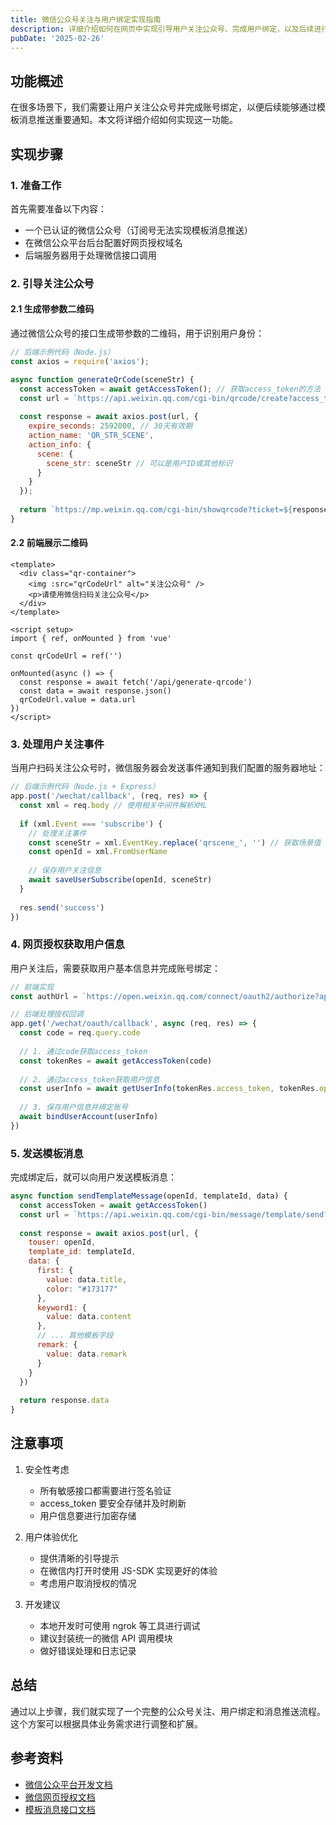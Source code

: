 ```yaml
---
title: 微信公众号关注与用户绑定实现指南
description: 详细介绍如何在网页中实现引导用户关注公众号、完成用户绑定，以及后续进行模板消息推送的完整解决方案。
pubDate: '2025-02-26'
---
```


## 功能概述

在很多场景下，我们需要让用户关注公众号并完成账号绑定，以便后续能够通过模板消息推送重要通知。本文将详细介绍如何实现这一功能。

## 实现步骤

### 1. 准备工作

首先需要准备以下内容：

- 一个已认证的微信公众号（订阅号无法实现模板消息推送）
- 在微信公众平台后台配置好网页授权域名
- 后端服务器用于处理微信接口调用

### 2. 引导关注公众号

#### 2.1 生成带参数二维码

通过微信公众号的接口生成带参数的二维码，用于识别用户身份：

```javascript
// 后端示例代码（Node.js）
const axios = require('axios');

async function generateQrCode(sceneStr) {
  const accessToken = await getAccessToken(); // 获取access_token的方法
  const url = `https://api.weixin.qq.com/cgi-bin/qrcode/create?access_token=${accessToken}`;
  
  const response = await axios.post(url, {
    expire_seconds: 2592000, // 30天有效期
    action_name: 'QR_STR_SCENE',
    action_info: {
      scene: {
        scene_str: sceneStr // 可以是用户ID或其他标识
      }
    }
  });
  
  return `https://mp.weixin.qq.com/cgi-bin/showqrcode?ticket=${response.data.ticket}`;
}
```

#### 2.2 前端展示二维码

```vue
<template>
  <div class="qr-container">
    <img :src="qrCodeUrl" alt="关注公众号" />
    <p>请使用微信扫码关注公众号</p>
  </div>
</template>

<script setup>
import { ref, onMounted } from 'vue'

const qrCodeUrl = ref('')

onMounted(async () => {
  const response = await fetch('/api/generate-qrcode')
  const data = await response.json()
  qrCodeUrl.value = data.url
})
</script>
```

### 3. 处理用户关注事件

当用户扫码关注公众号时，微信服务器会发送事件通知到我们配置的服务器地址：

```javascript
// 后端示例代码（Node.js + Express）
app.post('/wechat/callback', (req, res) => {
  const xml = req.body // 使用相关中间件解析XML
  
  if (xml.Event === 'subscribe') {
    // 处理关注事件
    const sceneStr = xml.EventKey.replace('qrscene_', '') // 获取场景值
    const openId = xml.FromUserName
    
    // 保存用户关注信息
    await saveUserSubscribe(openId, sceneStr)
  }
  
  res.send('success')
})
```

### 4. 网页授权获取用户信息

用户关注后，需要获取用户基本信息并完成账号绑定：

```javascript
// 前端实现
const authUrl = `https://open.weixin.qq.com/connect/oauth2/authorize?appid=${appId}&redirect_uri=${encodeURIComponent(redirectUrl)}&response_type=code&scope=snsapi_userinfo&state=STATE#wechat_redirect`

// 后端处理授权回调
app.get('/wechat/oauth/callback', async (req, res) => {
  const code = req.query.code
  
  // 1. 通过code获取access_token
  const tokenRes = await getAccessToken(code)
  
  // 2. 通过access_token获取用户信息
  const userInfo = await getUserInfo(tokenRes.access_token, tokenRes.openid)
  
  // 3. 保存用户信息并绑定账号
  await bindUserAccount(userInfo)
})
```

### 5. 发送模板消息

完成绑定后，就可以向用户发送模板消息：

```javascript
async function sendTemplateMessage(openId, templateId, data) {
  const accessToken = await getAccessToken()
  const url = `https://api.weixin.qq.com/cgi-bin/message/template/send?access_token=${accessToken}`
  
  const response = await axios.post(url, {
    touser: openId,
    template_id: templateId,
    data: {
      first: {
        value: data.title,
        color: "#173177"
      },
      keyword1: {
        value: data.content
      },
      // ... 其他模板字段
      remark: {
        value: data.remark
      }
    }
  })
  
  return response.data
}
```

## 注意事项

1. 安全性考虑
   - 所有敏感接口都需要进行签名验证
   - access_token 要安全存储并及时刷新
   - 用户信息要进行加密存储

2. 用户体验优化
   - 提供清晰的引导提示
   - 在微信内打开时使用 JS-SDK 实现更好的体验
   - 考虑用户取消授权的情况

3. 开发建议
   - 本地开发时可使用 ngrok 等工具进行调试
   - 建议封装统一的微信 API 调用模块
   - 做好错误处理和日志记录

## 总结

通过以上步骤，我们就实现了一个完整的公众号关注、用户绑定和消息推送流程。这个方案可以根据具体业务需求进行调整和扩展。

## 参考资料

- [微信公众平台开发文档](https://developers.weixin.qq.com/doc/offiaccount/Getting_Started/Overview.html)
- [微信网页授权文档](https://developers.weixin.qq.com/doc/offiaccount/OA_Web_Apps/Wechat_webpage_authorization.html)
- [模板消息接口文档](https://developers.weixin.qq.com/doc/offiaccount/Message_Management/Template_Message_Interface.html) 